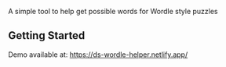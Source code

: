 A simple tool to help get possible words for Wordle style puzzles

## Getting Started

Demo available at: https://ds-wordle-helper.netlify.app/
